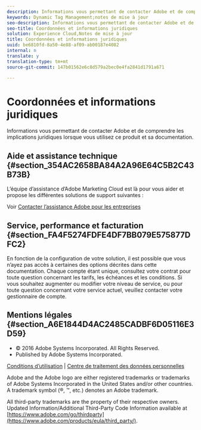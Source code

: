 ```yaml
---
description: Informations vous permettant de contacter Adobe et de comprendre les implications juridiques lorsque vous utilisez ce produit et sa documentation.
keywords: Dynamic Tag Management;notes de mise à jour
seo-description: Informations vous permettant de contacter Adobe et de comprendre les implications juridiques lorsque vous utilisez ce produit et sa documentation.
seo-title: Coordonnées et informations juridiques
solution: Experience Cloud,Notes de mise à jour
title: Coordonnées et informations juridiques
uuid: be6810fd-8a50-4e88-af09-ab00187e4082
internal: n
translate: y
translation-type: tm+mt
source-git-commit: 147b01562e6c8d579a2bec0e4fa2841d1791a671

---
```



# Coordonnées et informations juridiques

Informations vous permettant de contacter Adobe et de comprendre les implications juridiques lorsque vous utilisez ce produit et sa documentation.


## Aide et assistance technique {#section_354AC2658BA84A2A96E64C5B2C43B73B}

L’équipe d’assistance d’Adobe Marketing Cloud est là pour vous aider et propose les différentes solutions de support suivantes :

Voir [Contacter l’assistance Adobe pour les entreprises](https://helpx.adobe.com/contact/enterprise-support.ec.html)

## Service, performance et facturation {#section_FA4F5274FDFE4DF7BB079E575877DFC2}

En fonction de la configuration de votre solution, il est possible que vous n’ayez pas accès à certaines des options décrites dans cette documentation. Chaque compte étant unique, consultez votre contrat pour toute question concernant les tarifs, les échéances et les conditions. Si vous souhaitez augmenter ou modifier votre niveau de service, ou pour toute question concernant votre service actuel, veuillez contacter votre gestionnaire de compte.

<!--
## Feedback {#section_8154D6D712054220A90D85FA8E92933E}
Adobe Systems welcome any suggestions or feedback regarding this solution. You can add enhancement ideas and suggestions for the Analytics suite to our [Customer Idea Exchange](https://my.omniture.com/login/?r=%2Fp%2Fsuite%2Fcurrent%2Findex.html%3Fa%3DIdeasExchange.Redirect%26redirectreason%3Dnotregistered%26referer%3Dhttp%253A%252F%252Fideas.omniture.com%252Ft5%252FAdobe-Idea-Exchange-for-Omniture%252Fidb-p%252FIdeaExchange3). -->

## Mentions légales {#section_A6E1844D4AC2485CADBF6D05116E3D59}


<ul class="simplelist"> 
 <li> © 2016 Adobe Systems Incorporated. All Rights Reserved. </li> 
 <li> Published by Adobe Systems Incorporated. </li> 
</ul>

[Conditions d’utilisation](https://www.adobe.com/go/marketingcloud_terms_of_use) | [Centre de traitement des données personnelles](https://www.adobe.com/privacy/policy.html)

Adobe and the Adobe logo are either registered trademarks or trademarks of Adobe Systems Incorporated in the United States and/or other countries. A trademark symbol (®, ™, etc.) denotes an Adobe trademark.

All third-party trademarks are the property of their respective owners. Updated Information/Additional Third-Party Code Information available at [https://www.adobe.com/go/thirdparty](https://www.adobe.com/products/eula/third_party/).
